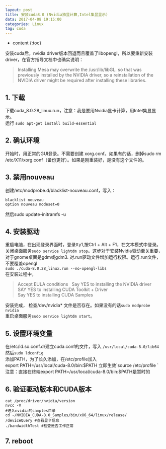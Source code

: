 ```yaml
---
layout: post
title: 安装cuda8.0 (Nvidia独显计算,Intel集显显示)
data: 2017-04-08 19:15:00
categories: Linux
tag: cuda
---
```


* content
{:toc}



安装cuda后，nvidia driver版本回退而且覆盖了libopengl，所以要重新安装driver，在官方指导文档中也确实说明：

>Installing Mesa may overwrite the /usr/lib/libGL. so that was previously installed by the NVIDIA driver, so a reinstallation of the NVIDIA driver might be required after installing these libraries.



## 1. 下载
下载cuda_8.0.28_linux.run，注意：我是要用Nvidia显卡计算，用Intel集显显示。  
运行 `sudo apt-get install build-essential`
## 2. 确认环境
开始时，用正常的GUI登录。不需要创建 xorg.conf。如果有的话，删掉sudo rm /etc/X11/xorg.conf（备份更好）。如果是刚重装好，是没有这个文件的。
## 3. 禁用nouveau
创建/etc/modprobe.d/blacklist-nouveau.conf，写入： 
```
blacklist nouveau 
option nouveau modeset=0 
```

然后sudo update-initramfs -u
## 4. 安装驱动
重启电脑，在出现登录界面时，登录tty1,按Ctrl + Alt + F1，在文本模式中登录。
关闭桌面服务`sudo service lightdm stop`。这步对于安装Nvidia驱动至关重要，对于gnome桌面是gdm或gdm3.
对.run驱动文件增加运行权限。运行.run文件，不要覆盖opengl  
`sudo ./cuda-8.0.28_linux.run --no-opengl-libs`  
在安装过程中， 
>Accept EULA conditions  
Say YES to installing the NVIDIA driver  
SAY YES to installing CUDA Toolkit + Driver  
Say YES to installing CUDA Samples

安装完成， 检查/dev/nvidia* 文件是否存在。如果没有的话`sudo modprobe nvidia`  
重启桌面服务`sudo service lightdm start`。
## 5. 设置环境变量 
在/etc/ld.so.conf.d/建立cuda.conf的文件，写入 
`/usr/local/cuda-8.0/lib64 `  
然后`sudo ldconfig`  
添加PATH，为了长久添加，在/etc/profile加入  
export PATH=/usr/local/cuda-8.0/bin:$PATH  
立即生效`source /etc/profile `  
注意：直接在终端export PATH=/usr/local/cuda-8.0/bin:$PATH是暂时的
## 6. 验证驱动版本和CUDA版本
```
cat /proc/driver/nvidia/version 
nvcc -V
#进入nvidia的samples目录
cd ~/NVIDIA_CUDA-8.0_Samples/bin/x86_64/linux/release/
/deviceQuery #查看显卡信息 
./bandwidthTest #检查是否工作正常 
```

## 7. reboot
